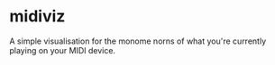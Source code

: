 # midiviz

A simple visualisation for the monome norns of what you're
currently playing on your MIDI device.
